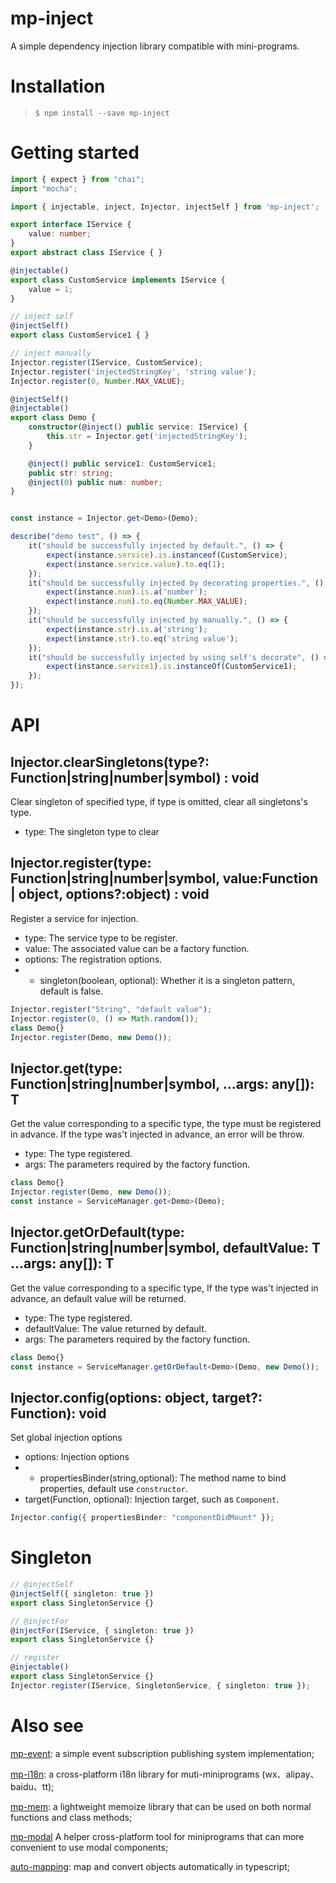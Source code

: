 # mp-inject
A simple dependency injection library compatible with mini-programs.

# Installation

>`$ npm install --save mp-inject`

# Getting started
```ts
import { expect } from "chai";
import "mocha";

import { injectable, inject, Injector, injectSelf } from 'mp-inject';

export interface IService {
    value: number;
}
export abstract class IService { }

@injectable()
export class CustomService implements IService {
    value = 1;
}

// inject self
@injectSelf()
export class CustomService1 { }

// inject manually
Injector.register(IService, CustomService);
Injector.register('injectedStringKey', 'string value');
Injector.register(0, Number.MAX_VALUE);

@injectSelf()
@injectable()
export class Demo {
    constructor(@inject() public service: IService) {
        this.str = Injector.get('injectedStringKey');
    }

    @inject() public service1: CustomService1;
    public str: string;
    @inject(0) public num: number;
}


const instance = Injector.get<Demo>(Demo);

describe("demo test", () => {
    it("should be successfully injected by default.", () => {
        expect(instance.service).is.instanceof(CustomService);
        expect(instance.service.value).to.eq(1);
    });
    it("should be successfully injected by decorating properties.", () => {
        expect(instance.num).is.a('number');
        expect(instance.num).to.eq(Number.MAX_VALUE);
    });
    it("should be successfully injected by manually.", () => {
        expect(instance.str).is.a('string');
        expect(instance.str).to.eq('string value');
    });
    it("should be successfully injected by using self's decorate", () => {
        expect(instance.service1).is.instanceOf(CustomService1);
    });
});
```
# API
## Injector.clearSingletons(type?: Function|string|number|symbol) : void
Clear singleton of specified type, if type is omitted, clear all singletons's type.
* type: The singleton type to clear
## Injector.register(type: Function|string|number|symbol, value:Function | object, options?:object) : void
Register a service for injection.
* type: The service type to be register.
* value: The associated value can be a factory function.
* options: The registration options.
* * singleton(boolean, optional): Whether it is a singleton pattern, default is false.
```ts
Injector.register("String", "default value");
Injector.register(0, () => Math.random());
class Demo{}
Injector.register(Demo, new Demo());
```
## Injector.get<T>(type: Function|string|number|symbol, ...args: any[]): T
Get the value corresponding to a specific type, the type must be registered in advance. If the type was't injected in advance, an error will be throw.
* type: The type registered.
* args: The parameters required by the factory function.
```ts
class Demo{}
Injector.register(Demo, new Demo());
const instance = ServiceManager.get<Demo>(Demo);
```
## Injector.getOrDefault<T>(type: Function|string|number|symbol, defaultValue: T ...args: any[]): T
Get the value corresponding to a specific type, If the type was't injected in advance, an default value will be returned.
* type: The type registered.
* defaultValue: The value returned by default.
* args: The parameters required by the factory function.
```ts
class Demo{}
const instance = ServiceManager.getOrDefault<Demo>(Demo, new Demo());
```
## Injector.config(options: object, target?: Function): void
Set global injection options
* options: Injection options
* * propertiesBinder(string,optional): The method name to bind properties, default use `constructor`.
* target(Function, optional): Injection target, such as `Component`.
```ts
Injector.config({ propertiesBinder: "componentDidMount" });
```
# Singleton
```ts
// @injectSelf
@injectSelf({ singleton: true })
export class SingletonService {}
```
```ts
// @injectFor
@injectFor(IService, { singleton: true })
export class SingletonService {}
```
```ts
// register
@injectable()
export class SingletonService {}
Injector.register(IService, SingletonService, { singleton: true });
```
# Also see
[mp-event](https://www.npmjs.com/package/mp-event): a simple event subscription publishing system implementation;

[mp-i18n](https://www.npmjs.com/package/mp-i18n): a cross-platform i18n library for muti-miniprograms (wx、alipay、baidu、tt);

[mp-mem](https://www.npmjs.com/package/mp-mem): a lightweight memoize library that can be used on both normal functions and class methods;

[mp-modal](https://www.npmjs.com/package/mp-modal)
A helper cross-platform tool for miniprograms that can more convenient to use modal components;

[auto-mapping](https://www.npmjs.com/package/auto-mapping): map and convert objects automatically in typescript;
